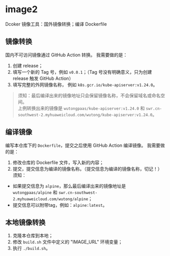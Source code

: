 # image2

Dcoker 镜像工具：国外镜像转换；编译 Dockerfile

## 镜像转换

国内不可访问镜像通过 GitHub Action 转换。
我需要做的是：

1. 创建 release；
2. 填写一个新的 Tag 号，例如 `v0.0.1`；（Tag 号没有明确意义，只为创建 release 触发 GitHub Action）
3. 填写完整的外网镜像名称， 例如 `k8s.gcr.io/kube-apiserver:v1.24.0`。

> 须知：最后编译出来的镜像地址只会保留镜像名称，不会保留域名或命名空间。  
> 上例转换出来的镜像是 `wutongpaas/kube-apiserver:v1.24.0` 和 `swr.cn-southwest-2.myhuaweicloud.com/wutong/kube-apiserver:v1.24.0`。
>
## 编译镜像

编写本仓库下的 `Dockerfile`，提交之后使用 GitHub Action 编译镜像。
我需要做的是：

1. 修改仓库的 Dockerfile 文件，写入新的内容；
2. 提交，提交信息为编译的镜像名称。（提交信息为编译的镜像名称，切记！）
须知：

- 如果提交信息为 `alpine`，那么最后编译出来的镜像地址是 `wutongpaas/alpine` 和 `swr.cn-southwest-2.myhuaweicloud.com/wutong/alpine`；
- 提交信息可以附带tag，例如：`alpine:latest`。

## 本地镜像转换

1. 克隆本仓库到本地；
2. 修改 `build.sh` 文件中定义的 "IMAGE_URL" 环境变量；
3. 执行 `./build.sh`。

